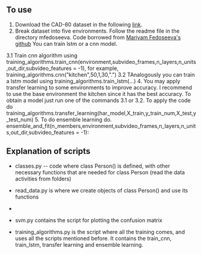 ## To use

 1. Download the CAD-60 dataset in the following [link](http://pr.cs.cornell.edu/humanactivities/data.php).
 2. Break dataset into five environments. Follow the readme file in the directory mfedoseeva. Code borrowed from [Mariyam Fedoseeva's github](https://github.com/mfedoseeva/GSOC19-har-project-robocomp) 
 You can train lstm or a cnn model.
 
 3.1 Train cnn algorithm using training_algorithms.train_cnn(environment,subvideo_frames,n_layers,n_units,out_dir,subvideo_features = -1), for example, training_algorithms.cnn("kitchen",50,1,30,".")
 3.2 TAnalogously you can train a lstm model using training_algorithms.train_lstm(...)
 4. You may apply transfer learning to some environments to improve accuracy. I recommend to use the base environment the kitchen since it has the best accuracy. To obtain a model just run one of the commands 3.1 or 3.2. To apply the code do training_algorithms.transfer_learning(har_model,X_train,y_train_num,X_test,y_test_num)
 5. To do ensemble learning do. ensemble_and_fit(n_members,environment,subvideo_frames,n_layers,n_units,out_dir,subvideo_features = -1):
 
 
 

## Explanation of scripts
- classes.py -- code where class Person() is defined, with other necessary functions that are needed for class Person (read the data activities from folders)

- read_data.py is where we create objects of class Person() and use its functions

- 

- svm.py contains the script for plotting the confusion matrix

- training_algorithms.py is the script where all the training comes, and uses all the scripts mentioned before. It contains the train_cnn, train_lstm, transfer learning and ensemble learning.
